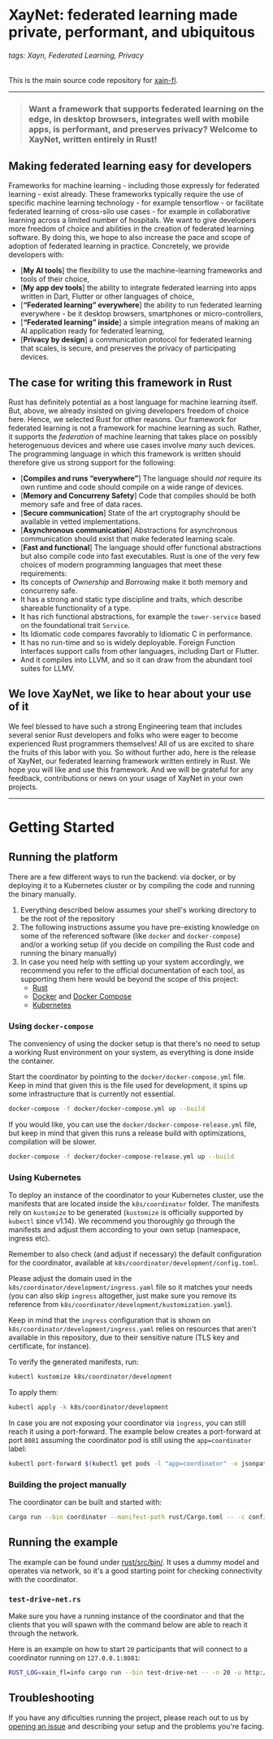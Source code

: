 # XayNet: federated learning made private, performant, and ubiquitous

###### tags: Xayn, Federated Learning, Privacy

This is the main source code repository for [xain-fl](https://www.xain.io/).

---

> ### Want a framework that supports federated learning on the edge, in desktop browsers, integrates well with mobile apps, is performant, and preserves privacy? Welcome to XayNet, written entirely in Rust!

## Making federated learning easy for developers
Frameworks for machine learning - including those expressly for federated learning - exist already. These frameworks typically require the use of specific machine learning technology - for example tensorflow - or facilitate federated learning of cross-silo use cases - for example in collaborative learning across a limited number of hospitals.
We want to give developers more freedom of choice and abilities in the creation of federated learning software. By doing this, we hope to also increase the pace and scope of adoption of federated learning in practice.
Concretely, we provide developers with:
- [**My AI tools**] the flexibility to use the machine-learning frameworks and tools of their choice,
- [**My app dev tools**] the ability to integrate federated learning into apps written in Dart, Flutter or other languages of choice,
- [**“Federated learning” everywhere**] the ability to run federated learning everywhere - be it desktop browsers, smartphones or micro-controllers,
- [**“Federated learning” inside**] a simple integration means of making an AI application ready for federated learning,
- [**Privacy by design**] a communication protocol for federated learning that scales, is secure, and preserves the privacy of participating devices.

## The case for writing this framework in Rust

Rust has definitely potential as a host language for machine learning itself. But, above, we already insisted on giving developers freedom of choice here. Hence, we selected Rust for other reasons.
Our framework for federated learning is not a framework for machine learning as such. Rather, it supports the *federation* of machine learning that takes place on possibly heterogenuous devices and where use cases involve *many* such devices.
The programming language in which this framework is written should therefore give us strong support for the following:
- [**Compiles and runs “everywhere”**] The language should *not* require its own runtime and code should compile on a wide range of devices.
- [**Memory and Concurreny Safety**] Code that compiles should be both memory safe and free of data races.
- [**Secure communication**] State of the art cryptography should be available in vetted implementations.
- [**Asynchronous communication**] Abstractions for asynchronous communication should exist that make federated learning scale.
- [**Fast and functional**] The language should offer functional abstractions but also compile code into fast executables.
Rust is one of the very few choices of modern programming languages that meet these requirements:
- Its concepts of *Ownership* and *Borrowing* make it both memory and concurreny safe.
- It has a strong and static type discipline and traits, which describe shareable functionality of a type.
- It has rich functional abstractions, for example the `tower-service` based on the foundational trait `Service`.
- Its Idiomatic code compares favorably to Idiomatic C in performance.
- It has no run-time and so is widely deployable. Foreign Function Interfaces support calls from other languages, including Dart or Flutter.
- And it compiles into LLVM, and so it can draw from the abundant tool suites for LLMV.

## We love XayNet, we like to hear about your use of it

We feel blessed to have such a strong Engineering team that includes several senior Rust developers and folks who were eager to become experienced Rust programmers themselves! All of us are excited to share the fruits of this labor with you.
So without further ado, here is the release of XayNet, our federated learning framework written entirely in Rust. We hope you will like and use this framework. And we will be grateful for any feedback, contributions or news on your usage of XayNet in your own projects.

---

# Getting Started

## Running the platform

There are a few different ways to run the backend: via docker, or by deploying it to
a Kubernetes cluster or by compiling the code and running the binary manually.

1. Everything described below assumes your shell's working directory to be the root
of the repository
2. The following instructions assume you have pre-existing knowledge on some
of the referenced software (like `docker` and `docker-compose`) and/or a working
setup (if you decide on compiling the Rust code and running the binary manually)
3. In case you need help with setting up your system accordingly, we recommend you
refer to the official documentation of each tool, as supporting them here would be
beyond the scope of this project:
   * [Rust](https://www.rust-lang.org/tools/install)
   * [Docker](https://docs.docker.com/) and [Docker Compose](https://docs.docker.com/compose/)
   * [Kubernetes](https://kubernetes.io/docs/home/)

### Using `docker-compose`

The conveniency of using the docker setup is that there's no need to setup a working Rust
environment on your system, as everything is done inside the container.

Start the coordinator by pointing to the `docker/docker-compose.yml` file. Keep in mind that
given this is the file used for development, it spins up some infrastructure that is currently
not essential.

```bash
docker-compose -f docker/docker-compose.yml up --build
```

If you would like, you can use the `docker/docker-compose-release.yml` file, but keep in mind
that given this runs a release build with optimizations, compilation will be slower.

```bash
docker-compose -f docker/docker-compose-release.yml up --build
```

### Using Kubernetes

To deploy an instance of the coordinator to your Kubernetes cluster, use the manifests that are
located inside the `k8s/coordinator` folder. The manifests rely on `kustomize` to be generated
(`kustomize` is officially supported by `kubectl` since v1.14). We recommend you thoroughly go
through the manifests and adjust them according to your own setup (namespace, ingress etc).

Remember to also check (and adjust if necessary) the default configuration for the coordinator, available
at `k8s/coordinator/development/config.toml`.

Please adjust the domain used in the `k8s/coordinator/development/ingress.yaml` file so it matches
your needs (you can also skip `ingress` altogether, just make sure you remove its reference from
`k8s/coordinator/development/kustomization.yaml`).

Keep in mind that the `ingress` configuration that is shown on `k8s/coordinator/development/ingress.yaml`
relies on resources that aren't available in this repository, due to their sensitive nature
(TLS key and certificate, for instance).

To verify the generated manifests, run:

```bash
kubectl kustomize k8s/coordinator/development
```

To apply them:

```bash
kubectl apply -k k8s/coordinator/development
```

In case you are not exposing your coordinator via `ingress`, you can still reach it using a port-forward.
The example below creates a port-forward at port `8081` assuming the coordinator pod is still using the
`app=coordinator` label:

```bash
kubectl port-forward $(kubectl get pods -l "app=coordinator" -o jsonpath="{.items[0].metadata.name}") 8081
```

### Building the project manually

The coordinator can be built and started with:

```bash
cargo run --bin coordinator --manifest-path rust/Cargo.toml -- -c configs/config.toml
```

## Running the example

The example can be found under [rust/src/bin/](./rust/src/bin/). It uses a dummy model
and operates via network, so it's a good starting point for checking connectivity with
the coordinator.

### `test-drive-net.rs`

Make sure you have a running instance of the coordinator and that the clients that
you will spawn with the command below are able to reach it through the network.

Here is an example on how to start `20` participants that will connect to a coordinator
running on `127.0.0.1:8081`:

```bash
RUST_LOG=xain_fl=info cargo run --bin test-drive-net -- -n 20 -u http://127.0.0.1:8081
```

## Troubleshooting

If you have any dificulties running the project, please reach out to us by
[opening an issue](https://github.com/xainag/xain-fl/issues/new) and describing your setup
and the problems you're facing.